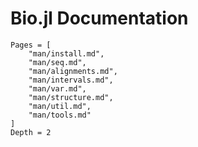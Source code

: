 # Bio.jl Documentation

```@contents
Pages = [
    "man/install.md",
    "man/seq.md",
    "man/alignments.md",
    "man/intervals.md",
    "man/var.md",
    "man/structure.md",
    "man/util.md",
    "man/tools.md"
]
Depth = 2
```
